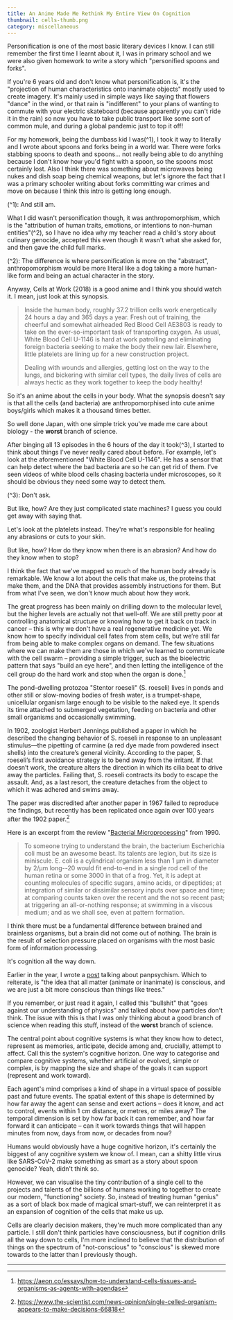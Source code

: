 ```yaml
---
title: An Anime Made Me Rethink My Entire View On Cognition
thumbnail: cells-thumb.png
category: miscellaneous
---
```


Personification is one of the most basic literary devices I know. I can still remember the first time I learnt about it, I was in primary school and we were also given homework to write a story which "personified spoons and forks".

If you're 6 years old and don't know what personification is, it's the "projection of human characteristics onto inanimate objects" mostly used to create imagery. It's mainly used in simple ways like saying that flowers "dance" in the wind, or that rain is "indifferent" to your plans of wanting to commute with your electric skateboard (because apparently you can't ride it in the rain) so now you have to take public transport like some sort of common mule, and during a global pandemic just to top it off!

For my homework, being the dumbass kid I was(^1), I took it way to literally and I wrote about spoons and forks being in a world war. There were forks stabbing spoons to death and spoons... not really being able to do anything because I don't know how you'd fight with a spoon, so the spoons most certainly lost. Also I think there was something about microwaves being nukes and dish soap being chemical weapons, but let's ignore the fact that I was a primary schooler writing about forks committing war crimes and move on because I think this intro is getting long enough.

(^1): And still am.

What I did wasn't personification though, it was anthropomorphism, which is the "attribution of human traits, emotions, or intentions to non-human entities"(^2), so I have no idea why my teacher read a child's story about culinary genocide, accepted this even though it wasn't what she asked for, and then gave the child full marks.

(^2): The difference is where personification is more on the "abstract", anthropomorphism would be more literal like a dog taking a more human-like form and being an actual character in the story.

Anyway, Cells at Work (2018) is a good anime and I think you should watch it. I mean, just look at this synopsis.

> Inside the human body, roughly 37.2 trillion cells work energetically 24 hours a day and 365 days a year. Fresh out of training, the cheerful and somewhat airheaded Red Blood Cell AE3803 is ready to take on the ever-so-important task of transporting oxygen. As usual, White Blood Cell U-1146 is hard at work patrolling and eliminating foreign bacteria seeking to make the body their new lair. Elsewhere, little platelets are lining up for a new construction project.
>
> Dealing with wounds and allergies, getting lost on the way to the lungs, and bickering with similar cell types, the daily lives of cells are always hectic as they work together to keep the body healthy!

So it's an anime about the cells in your body. What the synopsis doesn't say is that all the cells (and bacteria) are anthropomorphised into cute anime boys/girls which makes it a thousand times better.

So well done Japan, with one simple trick you've made me care about biology - the **worst** branch of science.

After binging all 13 episodes in the 6 hours of the day it took(^3), I started to think about things I've never really cared about before. For example, let's look at the aforementioned "White Blood Cell U-1146". He has a sensor that can help detect where the bad bacteria are so he can get rid of them. I've seen videos of white blood cells chasing bacteria under microscopes, so it should be obvious they need some way to detect them.

(^3): Don't ask.

But like, how? Are they just complicated state machines? I guess you could get away with saying that.

Let's look at the platelets instead. They're what's responsible for healing any abrasions or cuts to your skin.

But like, how? How do they know when there is an abrasion? And how do they know when to stop?

I think the fact that we've mapped so much of the human body already is remarkable. We know a lot about the cells that make us, the proteins that make them, and the DNA that provides assembly instructions for them. But from what I've seen, we don't know much about how they work.

The great progress has been mainly on drilling down to the molecular level, but the higher levels are actually not that well-off. We are still pretty poor at controlling anatomical structure or knowing how to get it back on track in cancer – this is why we don't have a real regenerative medicine yet. We know how to specify individual cell fates from stem cells, but we’re still far from being able to make complex organs on demand. The few situations where we can make them are those in which we've learned to communicate with the cell swarm – providing a simple trigger, such as the bioelectric pattern that says "build an eye here", and then letting the intelligence of the cell group do the hard work and stop when the organ is done.[^1]

The pond-dwelling protozoa "Stentor roeseli" (S. roeseli) lives in ponds and other still or slow-moving bodies of fresh water, is a trumpet-shape, unicellular organism large enough to be visible to the naked eye. It spends its time attached to submerged vegetation, feeding on bacteria and other small organisms and occasionally swimming.

In 1902, zoologist Herbert Jennings published a paper in which he described the changing behavior of S. roeseli in response to an unpleasant stimulus—the pipetting of carmine (a red dye made from powdered insect shells) into the creature’s general vicinity. According to the paper, S. roeseli’s first avoidance strategy is to bend away from the irritant. If that doesn’t work, the creature alters the direction in which its cilia beat to drive away the particles. Failing that, S. roeseli contracts its body to escape the assault. And, as a last resort, the creature detaches from the object to which it was adhered and swims away.

The paper was discredited after another paper in 1967 failed to reproduce the findings, but recently has been replicated once again over 100 years after the 1902 paper.[^2]

Here is an excerpt from the review "[Bacterial Microprocessing](http://symposium.cshlp.org/content/55/539.short)" from 1990.

> To someone trying to understand the brain, the bacterium Escherichia coli must be an awesome beast. Its talents are legion, but its size is miniscule. E. coli is a cylindrical organism less than 1 μm in diameter by 2/μm long--20 would fit end-to-end in a single rod cell of the human retina or some 3000 in that of a frog. Yet, it is adept at counting molecules of specific sugars, amino acids, or dipeptides; at integration of similar or dissimilar sensory inputs over space and time; at comparing counts taken over the recent and the not so recent past; at triggering an all-or-nothing response; at swimming in a viscous medium; and as we shall see, even at pattern formation.

I think there must be a fundamental difference between brained and brainless organisms, but a brain did not come out of nothing. The brain is the result of selection pressure placed on organisms with the most basic form of information processing.

It's cognition all the way down.

Earlier in the year, I wrote a [post](/post/chatbot_panpsychism) talking about panpsychism. Which to reiterate, is "the idea that all matter (animate or inanimate) is conscious, and we are just a bit more conscious than things like trees."

If you remember, or just read it again, I called this "bullshit" that "goes against our understanding of physics" and talked about how particles don't think. The issue with this is that I was only thinking about a good branch of science when reading this stuff, instead of the **worst** branch of science.

The central point about cognitive systems is what they know how to detect, represent as memories, anticipate, decide among and, crucially, attempt to affect. Call this the system's cognitive horizon. One way to categorise and compare cognitive systems, whether artificial or evolved, simple or complex, is by mapping the size and shape of the goals it can support (represent and work toward).

Each agent's mind comprises a kind of shape in a virtual space of possible past and future events. The spatial extent of this shape is determined by how far away the agent can sense and exert actions – does it know, and act to control, events within 1 cm distance, or metres, or miles away? The temporal dimension is set by how far back it can remember, and how far forward it can anticipate – can it work towards things that will happen minutes from now, days from now, or decades from now?

Humans would obviously have a huge cognitive horizon, it's certainly the biggest of any cognitive system we know of. I mean, can a shitty little virus like SARS-CoV-2 make something as smart as a story about spoon genocide? Yeah, didn't think so.

However, we can visualise the tiny contribution of a single cell to the projects and talents of the billions of humans working to together to create our modern, "functioning" society. So, instead of treating human "genius" as a sort of black box made of magical smart-stuff, we can reinterpret it as an expansion of cognition of the cells that make us up.

Cells are clearly decision makers, they're much more complicated than any particle. I still don't think particles have consciousness, but if cognition drills all the way down to cells, I'm more inclined to believe that the distribution of things on the spectrum of "not-conscious" to "conscious" is skewed more towards to the latter than I previously though.

---

[^1]: https://aeon.co/essays/how-to-understand-cells-tissues-and-organisms-as-agents-with-agendas

[^2]: https://www.the-scientist.com/news-opinion/single-celled-organism-appears-to-make-decisions-66818
